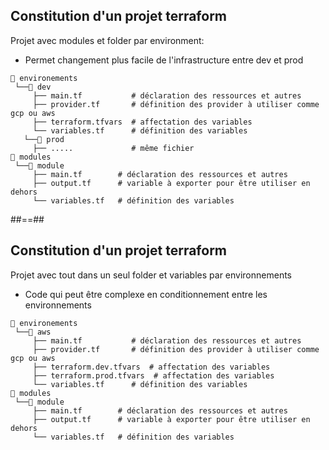 ## Constitution d'un projet terraform

Projet avec modules et folder par environment:
* Permet changement plus facile de l'infrastructure entre dev et prod

```
📁 environements
 └──📁 dev
     ├── main.tf           # déclaration des ressources et autres
     ├── provider.tf       # définition des provider à utiliser comme gcp ou aws  
     ├── terraform.tfvars  # affectation des variables
     └── variables.tf      # définition des variables
   └──📁 prod
     ├── .....             # même fichier
📁 modules
 └──📁 module
     ├── main.tf        # déclaration des ressources et autres
     ├── output.tf      # variable à exporter pour être utiliser en dehors 
     └── variables.tf   # définition des variables
```

##==##

## Constitution d'un projet terraform

Projet avec tout dans un seul folder et variables par environnements
* Code qui peut être complexe en conditionnement entre les environnements

```
📁 environements
 └──📁 aws
     ├── main.tf           # déclaration des ressources et autres
     ├── provider.tf       # définition des provider à utiliser comme gcp ou aws  
     ├── terraform.dev.tfvars  # affectation des variables
     ├── terraform.prod.tfvars  # affectation des variables
     └── variables.tf      # définition des variables
📁 modules
 └──📁 module
     ├── main.tf        # déclaration des ressources et autres
     ├── output.tf      # variable à exporter pour être utiliser en dehors 
     └── variables.tf   # définition des variables
```
